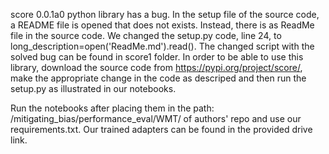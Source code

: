 score 0.0.1a0 python library has a bug. In the setup file of the source code, a README file is opened that does not exists. Instead, there is as ReadMe file in the source code. We changed the setup.py code, line 24, to long_description=open('ReadMe.md').read(). The changed script with the solved bug can be found in score1 folder. In order to be able to use this library, download the source code from https://pypi.org/project/score/, make the appropriate change in the code as descriped and then run the setup.py as illustrated in our notebooks.

Run the notebooks after placing them in the path: /mitigating_bias/performance_eval/WMT/ of authors' repo and use our requirements.txt. Our trained adapters can be found in the provided drive link.
